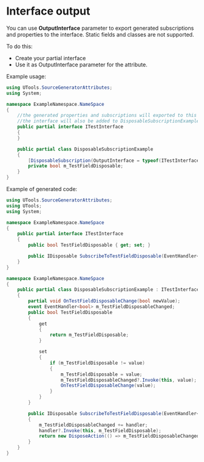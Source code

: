 # Interface output

You can use **OutputInterface** parameter to export generated subscriptions and properties to the interface. Static fields and
classes are not supported.

To do this:
- Create your partial interface
- Use it as OutputInterface parameter for the attribute.

Example usage:

```C#
using UTools.SourceGeneratorAttributes;
using System;

namespace ExampleNamespace.NameSpace
{
    //the generated properties and subscriptions will exported to this interface.
    //the interface will also be added to DisposableSubscriptionExample class.
    public partial interface ITestInterface
    {
    }

    public partial class DisposableSubscriptionExample
    {
        [DisposableSubscription(OutputInterface = typeof(ITestInterface))]
        private bool m_TestFieldDisposable;
    }
}

```

Example of generated code:

```C#
using UTools.SourceGeneratorAttributes;
using UTools;
using System;

namespace ExampleNamespace.NameSpace
{
    public partial interface ITestInterface
    {
        public bool TestFieldDisposable { get; set; }

        public IDisposable SubscribeToTestFieldDisposable(EventHandler<bool> handler);
    }
}

namespace ExampleNamespace.NameSpace
{
    public partial class DisposableSubscriptionExample : ITestInterface
    {
        partial void OnTestFieldDisposableChange(bool newValue);
        event EventHandler<bool> m_TestFieldDisposableChanged;
        public bool TestFieldDisposable
        {
            get
            {
                return m_TestFieldDisposable;
            }

            set
            {
                if (m_TestFieldDisposable != value)
                {
                    m_TestFieldDisposable = value;
                    m_TestFieldDisposableChanged?.Invoke(this, value);
                    OnTestFieldDisposableChange(value);
                }
            }
        }

        public IDisposable SubscribeToTestFieldDisposable(EventHandler<bool> handler)
        {
            m_TestFieldDisposableChanged += handler;
            handler?.Invoke(this, m_TestFieldDisposable);
            return new DisposeAction(() => m_TestFieldDisposableChanged -= handler);
        }
    }
}

```